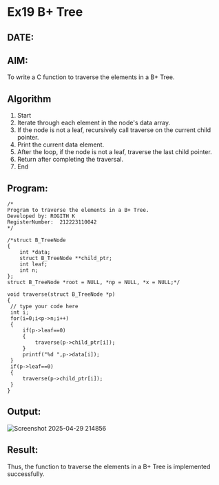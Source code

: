 # Ex19 B+ Tree
## DATE:
## AIM:
To write a C function to traverse the elements in a B+ Tree.

## Algorithm

1. Start 
2. Iterate through each element in the node's data array. 
3. If the node is not a leaf, recursively call traverse on the current child pointer. 
4. Print the current data element. 
5. After the loop, if the node is not a leaf, traverse the last child pointer. 
6. Return after completing the traversal. 
7. End
 
## Program:
```
/*
Program to traverse the elements in a B+ Tree.
Developed by: ROGITH K
RegisterNumber:  212223110042
*/
```
```
/*struct B_TreeNode
{
    int *data;
    struct B_TreeNode **child_ptr;
    int leaf;
    int n;
};
struct B_TreeNode *root = NULL, *np = NULL, *x = NULL;*/

void traverse(struct B_TreeNode *p)
{
 // type your code here 
 int i;
 for(i=0;i<p->n;i++)
 {
     if(p->leaf==0)
     {
         traverse(p->child_ptr[i]);
     }
     printf("%d ",p->data[i]);
 }
 if(p->leaf==0)
 {
     traverse(p->child_ptr[i]);
 }
}
```
## Output:
![Screenshot 2025-04-29 214856](https://github.com/user-attachments/assets/7848d06b-5c22-4621-b560-1cee6c18bd7c)


## Result:
Thus, the function to traverse the elements in a B+ Tree is implemented successfully.
